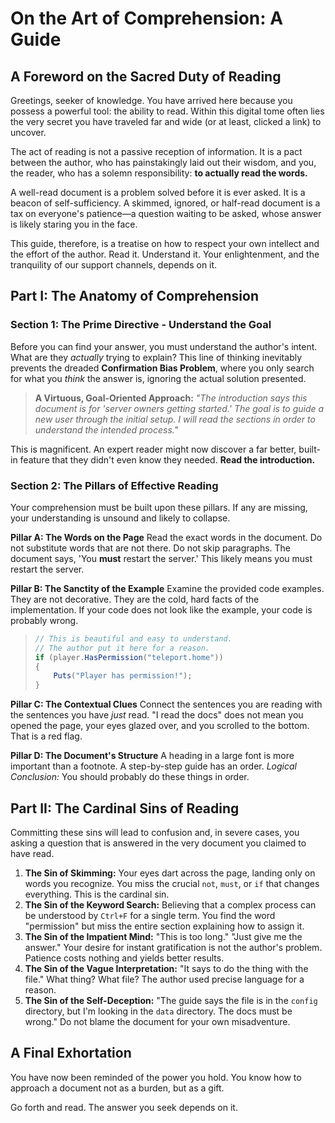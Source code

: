# On the Art of Comprehension: A Guide

## A Foreword on the Sacred Duty of Reading

Greetings, seeker of knowledge. You have arrived here because you possess a powerful tool: the ability to read. Within this digital tome often lies the very secret you have traveled far and wide (or at least, clicked a link) to uncover.

The act of reading is not a passive reception of information. It is a pact between the author, who has painstakingly laid out their wisdom, and you, the reader, who has a solemn responsibility: **to actually read the words.**

A well-read document is a problem solved before it is ever asked. It is a beacon of self-sufficiency. A skimmed, ignored, or half-read document is a tax on everyone's patience—a question waiting to be asked, whose answer is likely staring you in the face.

This guide, therefore, is a treatise on how to respect your own intellect and the effort of the author. Read it. Understand it. Your enlightenment, and the tranquility of our support channels, depends on it.

## Part I: The Anatomy of Comprehension

### Section 1: The Prime Directive - Understand the Goal

Before you can find your answer, you must understand the author's intent. What are they *actually* trying to explain? This line of thinking inevitably prevents the dreaded **Confirmation Bias Problem**, where you only search for what you *think* the answer is, ignoring the actual solution presented.

> **A Virtuous, Goal-Oriented Approach:**
> *"The introduction says this document is for 'server owners getting started.' The goal is to guide a new user through the initial setup. I will read the sections in order to understand the intended process."*

This is magnificent. An expert reader might now discover a far better, built-in feature that they didn't even know they needed. **Read the introduction.**

### Section 2: The Pillars of Effective Reading

Your comprehension must be built upon these pillars. If any are missing, your understanding is unsound and likely to collapse.

**Pillar A: The Words on the Page**
Read the exact words in the document. Do not substitute words that are not there. Do not skip paragraphs. The document says, 'You **must** restart the server.' This likely means you must restart the server.

**Pillar B: The Sanctity of the Example**
Examine the provided code examples. They are not decorative. They are the cold, hard facts of the implementation. If your code does not look like the example, your code is probably wrong.

> ```csharp
> // This is beautiful and easy to understand.
> // The author put it here for a reason.
> if (player.HasPermission("teleport.home"))
> {
>     Puts("Player has permission!");
> }
> ```

**Pillar C: The Contextual Clues**
Connect the sentences you are reading with the sentences you have *just* read. "I read the docs" does not mean you opened the page, your eyes glazed over, and you scrolled to the bottom. That is a red flag.

**Pillar D: The Document's Structure**
A heading in a large font is more important than a footnote. A step-by-step guide has an order. *Logical Conclusion:* You should probably do these things in order.

## Part II: The Cardinal Sins of Reading

Committing these sins will lead to confusion and, in severe cases, you asking a question that is answered in the very document you claimed to have read.

1.  **The Sin of Skimming:** Your eyes dart across the page, landing only on words you recognize. You miss the crucial `not`, `must`, or `if` that changes everything. This is the cardinal sin.
2.  **The Sin of the Keyword Search:** Believing that a complex process can be understood by `Ctrl+F` for a single term. You find the word "permission" but miss the entire section explaining how to assign it.
3.  **The Sin of the Impatient Mind:** "This is too long." "Just give me the answer." Your desire for instant gratification is not the author's problem. Patience costs nothing and yields better results.
4.  **The Sin of the Vague Interpretation:** "It says to do the thing with the file." What thing? What file? The author used precise language for a reason.
5.  **The Sin of the Self-Deception:** "The guide says the file is in the `config` directory, but I'm looking in the `data` directory. The docs must be wrong." Do not blame the document for your own misadventure.

## A Final Exhortation

You have now been reminded of the power you hold. You know how to approach a document not as a burden, but as a gift.

Go forth and read. The answer you seek depends on it.